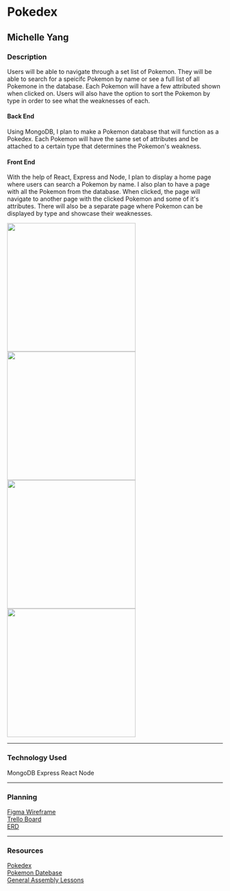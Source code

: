 # Pokedex
## Michelle Yang

### Description
Users will be able to navigate through a set list of Pokemon. They will be able to search for a speicifc Pokemon by name or see a full list of all Pokemone in the database. Each Pokemon will have a few attributed shown when clicked on. Users will also have the option to sort the Pokemon by type in order to see what the weaknesses of each. 

#### Back End
Using MongoDB, I plan to make a Pokemon database that will function as a Pokedex. Each Pokemon will have the same set of attributes and be attached to a certain type that determines the Pokemon's weakness.

#### Front End
With the help of React, Express and Node, I plan to display a home page where users can search a Pokemon by name. I also plan to have a page with all the Pokemon from the database. When clicked, the page will navigate to another page with the clicked Pokemon and some of it's attributes. There will also be a separate page where Pokemon can be displayed by type and showcase their weaknesses. 

<img src="https://i.imgur.com/hKSJm6f.png" height="300px" /> <img src="https://i.imgur.com/4bQSYzy.png" height="300px" />
<img src="https://i.imgur.com/a8p4tBv.png" height="300px" /> <img src="https://i.imgur.com/dX7Lual.png" height="300px" />


***

### Technology Used
MongoDB
Express
React
Node


***

### Planning
[Figma Wireframe](https://www.figma.com/file/0E7gnOrPi1UQxSdm2l1RDl/Pokedex?node-id=12%3A21)
</br>
[Trello Board](https://trello.com/b/Q5zUhCb5/pokedex)
</br>
[ERD](https://app.diagrams.net/#G1brVXZc9oto1ca565Us54H1M49GHGcYQF)


***

### Resources
[Pokedex]()
</br>
[Pokemon Datebase](https://dummydata.netlify.app/pokedex.json)
</br>
[General Assembly Lessons](https://github.com/SEI-R-2-22/class_wiki)

 
